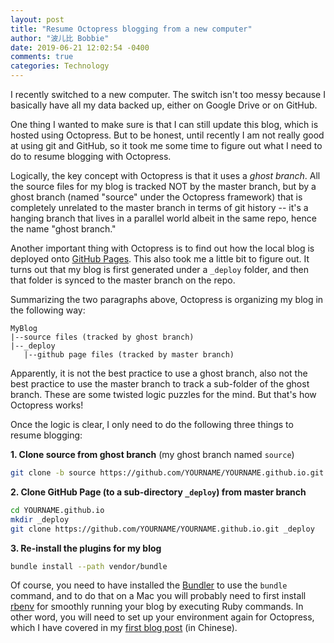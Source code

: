 ```yaml
---
layout: post
title: "Resume Octopress blogging from a new computer"
author: "波儿比 Bobbie"
date: 2019-06-21 12:02:54 -0400
comments: true
categories: Technology
---
```


I recently switched to a new computer. The switch isn't too messy because I basically have all my data backed up, either on Google Drive or on GitHub.

One thing I wanted to make sure is that I can still update this blog, which is hosted using Octopress. But to be honest, until recently I am not really good at using git and GitHub, so it took me some time to figure out what I need to do to resume blogging with Octopress.

<!--more-->

Logically, the key concept with Octopress is that it uses a *ghost branch*. All the source files for my blog is tracked NOT by the master branch, but by a ghost branch (named "source" under the Octopress framework) that is completely unrelated to the master branch in terms of git history -- it's a hanging branch that lives in a parallel world albeit in the same repo, hence the name "ghost branch."

Another important thing with Octopress is to find out how the local blog is deployed onto [GitHub Pages](https://pages.github.com/). This also took me a little bit to figure out. It turns out that my blog is first generated under a `_deploy`  folder, and then that folder is synced to the master branch on the repo.

Summarizing the two paragraphs above, Octopress is organizing my blog in the following way:

```
MyBlog
|--source files (tracked by ghost branch)
|--_deploy
   |--github page files (tracked by master branch)
```



Apparently, it is not the best practice to use a ghost branch, also not the best practice to use the master branch to track a sub-folder of the ghost branch. These are some twisted logic puzzles for the mind. But that's how Octopress works!

Once the logic is clear, I only need to do the following three things to resume blogging:

**1. Clone source from ghost branch** (my ghost branch named `source`)

```bash
git clone -b source https://github.com/YOURNAME/YOURNAME.github.io.git
```

**2. Clone GitHub Page (to a sub-directory `_deploy`) from master branch**

```bash
cd YOURNAME.github.io
mkdir _deploy
git clone https://github.com/YOURNAME/YOURNAME.github.io.git _deploy
```

**3. Re-install the plugins for my blog**

```bash
bundle install --path vendor/bundle
```

Of course, you need to have installed the [Bundler](https://bundler.io/) to use the `bundle` command, and to do that on a Mac you will probably need to first install [rbenv](https://github.com/rbenv/rbenv) for smoothly running your blog by executing Ruby commands. In other word, you will need to set up your environment again for Octopress, which I have covered in my [first blog post](/blog/2016/08/06/yong-you-ni-de-ge-ren-bo-ke/index.html) (in Chinese).